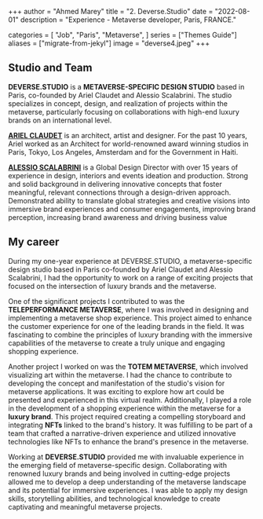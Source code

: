 +++
author = "Ahmed Marey"
title = "2. Deverse.Studio"
date = "2022-08-01"
description = "Experience - Metaverse developer, Paris, FRANCE."

categories = [
    "Job",
    "Paris",
    "Metaverse",
]
series = ["Themes Guide"]
aliases = ["migrate-from-jekyl"]
image = "deverse4.jpeg"
+++



## Studio and Team

**DEVERSE.STUDIO** is a **METAVERSE-SPECIFIC DESIGN STUDIO** based in Paris, co-founded by Ariel Claudet and Alessio Scalabrini. The studio specializes in concept, design, and realization of projects within the metaverse, particularly focusing on collaborations with high-end luxury brands on an international level.

[**ARIEL CLAUDET**](https://www.linkedin.com/in/ariel-claudet/) is an architect, artist and designer. For the past 10 years, Ariel worked as an Architect for world-renowned award winning studios in Paris, Tokyo, Los Angeles, Amsterdam and for the Government in Haiti.

[**ALESSIO SCALABRINI**](https://www.linkedin.com/in/alessio-scalabrini-062091b/) is a Global Design Director with over 15 years of experience in design, interiors and events ideation and production.
Strong and solid background in delivering innovative concepts that foster meaningful, relevant connections through a design-driven approach. Demonstrated ability to translate global strategies and creative visions into immersive brand experiences and consumer engagements, improving brand perception, increasing brand awareness and driving business value


## My career

During my one-year experience at DEVERSE.STUDIO, a metaverse-specific design studio based in Paris co-founded by Ariel Claudet and Alessio Scalabrini, I had the opportunity to work on a range of exciting projects that focused on the intersection of luxury brands and the metaverse.

One of the significant projects I contributed to was the **TELEPERFORMANCE METAVERSE**, where I was involved in designing and implementing a metaverse shop experience. This project aimed to enhance the customer experience for one of the leading brands in the field. It was fascinating to combine the principles of luxury branding with the immersive capabilities of the metaverse to create a truly unique and engaging shopping experience.

Another project I worked on was the **TOTEM METAVERSE**, which involved visualizing art within the metaverse. I had the chance to contribute to developing the concept and manifestation of the studio's vision for metaverse applications. It was exciting to explore how art could be presented and experienced in this virtual realm.
Additionally, I played a role in the development of a shopping experience within the metaverse for a **luxury brand**. This project required creating a compelling storyboard and integrating **NFTs** linked to the brand's history. It was fulfilling to be part of a team that crafted a narrative-driven experience and utilized innovative technologies like NFTs to enhance the brand's presence in the metaverse.

Working at **DEVERSE.STUDIO** provided me with invaluable experience in the emerging field of metaverse-specific design. Collaborating with renowned luxury brands and being involved in cutting-edge projects allowed me to develop a deep understanding of the metaverse landscape and its potential for immersive experiences. I was able to apply my design skills, storytelling abilities, and technological knowledge to create captivating and meaningful metaverse projects.